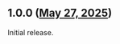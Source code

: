 ## 1.0.0 ([May 27, 2025](https://github.com/ramensoftware/windhawk-mods/blob/9eae2396a7de07045cc575c3428eac37b3069e9d/mods/no-windows-ink-tooltips.wh.cpp))

Initial release.
